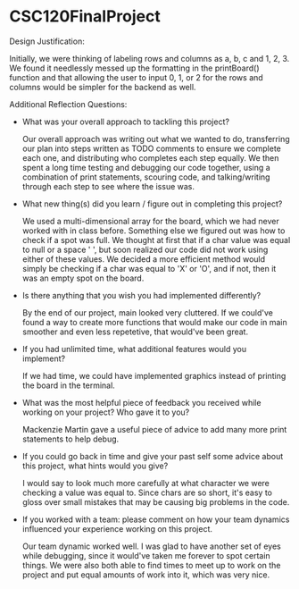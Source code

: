 # CSC120FinalProject

Design Justification: 

Initially, we were thinking of labeling rows and columns as a, b, c and 1, 2, 3. We found it needlessly messed up the formatting in the printBoard() function and that allowing the user to input 0, 1, or 2 for the rows and columns would be simpler for the backend as well.

Additional Reflection Questions:
- What was your overall approach to tackling this project?

  Our overall approach was writing out what we wanted to do, transferring our plan into steps written as TODO comments to ensure we complete each one, and distributing who completes each step equally. We then spent a long time testing and debugging our code together, using a combination of print statements, scouring code, and talking/writing through each step to see where the issue was.
  
- What new thing(s) did you learn / figure out in completing this project?

  We used a multi-dimensional array for the board, which we had never worked with in class before. Something else we figured out was how to check if a spot was full. We thought at first that if a char value was equal to null or a space ' ', but soon realized our code did not work using either of these values. We decided a more efficient method would simply be checking if a char was equal to 'X' or 'O', and if not, then it was an empty spot on the board.
  
- Is there anything that you wish you had implemented differently?

  By the end of our project, main looked very cluttered. If we could've found a way to create more functions that would make our code in main smoother and even less repetetive, that would've been great.
  
- If you had unlimited time, what additional features would you implement?

  If we had time, we could have implemented graphics instead of printing the board in the terminal.
  
- What was the most helpful piece of feedback you received while working on your project? Who gave it to you?

  Mackenzie Martin gave a useful piece of advice to add many more print statements to help debug.
  
- If you could go back in time and give your past self some advice about this project, what hints would you give?

  I would say to look much more carefully at what character we were checking a value was equal to. Since chars are so short, it's easy to gloss over small mistakes that may be causing big problems in the code.
  
- If you worked with a team: please comment on how your team dynamics influenced your experience working on this project.

  Our team dynamic worked well. I was glad to have another set of eyes while debugging, since it would've taken me forever to spot certain things. We were also both able to find times to meet up to work on the project and put equal amounts of work into it, which was very nice.

